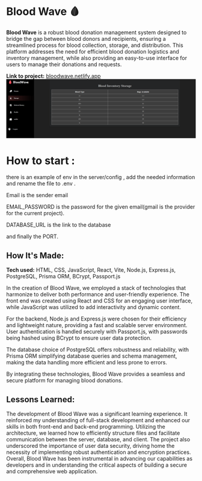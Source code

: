 # Blood Wave 🩸

**Blood Wave** is a robust blood donation management system designed to bridge the gap between blood donors and recipients, ensuring a streamlined process for blood collection, storage, and distribution. This platform addresses the need for efficient blood donation logistics and inventory management, while also providing an easy-to-use interface for users to manage their donations and requests.

**Link to project:** [bloodwave.netlify.app](https://bloodwave.netlify.app/)
<img src="./Storage image.PNG" />
# How to start :

there is an example of env in the server/config , add the needed information and rename the file to .env .

Email is the sender email

EMAIL_PASSWORD is the password for the given email(gmail is the provider for the current project).

DATABASE_URL is the link to the database

and finally the PORT.

## How It's Made:

**Tech used:** HTML, CSS, JavaScript, React, Vite, Node.js, Express.js, PostgreSQL, Prisma ORM, BCrypt, Passport.js

In the creation of Blood Wave, we employed a stack of technologies that harmonize to deliver both performance and user-friendly experience. The front end was created using React and CSS for an engaging user interface, while JavaScript was utilized to add interactivity and dynamic content.

For the backend, Node.js and Express.js were chosen for their efficiency and lightweight nature, providing a fast and scalable server environment. User authentication is handled securely with Passport.js, with passwords being hashed using BCrypt to ensure user data protection.

The database choice of PostgreSQL offers robustness and reliability, with Prisma ORM simplifying database queries and schema management, making the data handling more efficient and less prone to errors.

By integrating these technologies, Blood Wave provides a seamless and secure platform for managing blood donations.

## Lessons Learned:

The development of Blood Wave was a significant learning experience. It reinforced my understanding of full-stack development and enhanced our skills in both front-end and back-end programming. Utilizing the architecture, we learned how to efficiently structure files and facilitate communication between the server, database, and client.
The project also underscored the importance of user data security, driving home the necessity of implementing robust authentication and encryption practices. Overall, Blood Wave has been instrumental in advancing our capabilities as developers and in understanding the critical aspects of building a secure and comprehensive web application.
